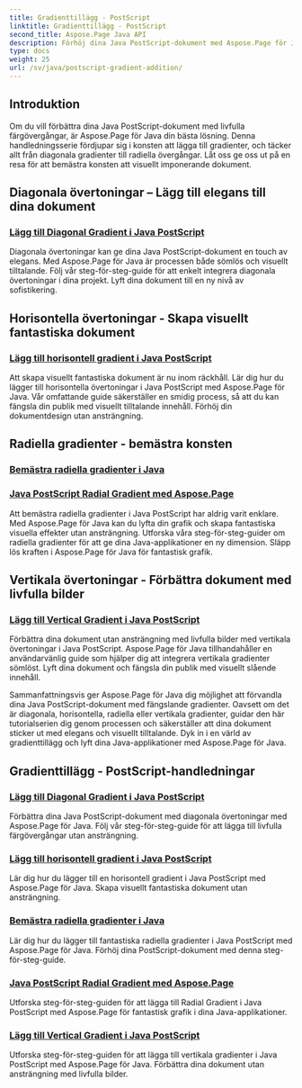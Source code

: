 ```yaml
---
title: Gradienttillägg - PostScript
linktitle: Gradienttillägg - PostScript
second_title: Aspose.Page Java API
description: Förhöj dina Java PostScript-dokument med Aspose.Page för Java-tutorials. Lär dig att lägga till fantastiska diagonala, horisontella, radiella och vertikala gradienter utan ansträngning.
type: docs
weight: 25
url: /sv/java/postscript-gradient-addition/
---
```

## Introduktion

Om du vill förbättra dina Java PostScript-dokument med livfulla färgövergångar, är Aspose.Page för Java din bästa lösning. Denna handledningsserie fördjupar sig i konsten att lägga till gradienter, och täcker allt från diagonala gradienter till radiella övergångar. Låt oss ge oss ut på en resa för att bemästra konsten att visuellt imponerande dokument.

## Diagonala övertoningar – Lägg till elegans till dina dokument
### [Lägg till Diagonal Gradient i Java PostScript](./diagonal/)

Diagonala övertoningar kan ge dina Java PostScript-dokument en touch av elegans. Med Aspose.Page för Java är processen både sömlös och visuellt tilltalande. Följ vår steg-för-steg-guide för att enkelt integrera diagonala övertoningar i dina projekt. Lyft dina dokument till en ny nivå av sofistikering.

## Horisontella övertoningar - Skapa visuellt fantastiska dokument
### [Lägg till horisontell gradient i Java PostScript](./horizontal/)

Att skapa visuellt fantastiska dokument är nu inom räckhåll. Lär dig hur du lägger till horisontella övertoningar i Java PostScript med Aspose.Page för Java. Vår omfattande guide säkerställer en smidig process, så att du kan fängsla din publik med visuellt tilltalande innehåll. Förhöj din dokumentdesign utan ansträngning.

## Radiella gradienter - bemästra konsten
### [Bemästra radiella gradienter i Java](./radial1/)
### [Java PostScript Radial Gradient med Aspose.Page](./radial2/)

Att bemästra radiella gradienter i Java PostScript har aldrig varit enklare. Med Aspose.Page för Java kan du lyfta din grafik och skapa fantastiska visuella effekter utan ansträngning. Utforska våra steg-för-steg-guider om radiella gradienter för att ge dina Java-applikationer en ny dimension. Släpp lös kraften i Aspose.Page för Java för fantastisk grafik.

## Vertikala övertoningar - Förbättra dokument med livfulla bilder
### [Lägg till Vertical Gradient i Java PostScript](./vertical/)

Förbättra dina dokument utan ansträngning med livfulla bilder med vertikala övertoningar i Java PostScript. Aspose.Page för Java tillhandahåller en användarvänlig guide som hjälper dig att integrera vertikala gradienter sömlöst. Lyft dina dokument och fängsla din publik med visuellt slående innehåll. 

Sammanfattningsvis ger Aspose.Page för Java dig möjlighet att förvandla dina Java PostScript-dokument med fängslande gradienter. Oavsett om det är diagonala, horisontella, radiella eller vertikala gradienter, guidar den här tutorialserien dig genom processen och säkerställer att dina dokument sticker ut med elegans och visuellt tilltalande. Dyk in i en värld av gradienttillägg och lyft dina Java-applikationer med Aspose.Page för Java.
## Gradienttillägg - PostScript-handledningar
### [Lägg till Diagonal Gradient i Java PostScript](./diagonal/)
Förbättra dina Java PostScript-dokument med diagonala övertoningar med Aspose.Page för Java. Följ vår steg-för-steg-guide för att lägga till livfulla färgövergångar utan ansträngning.
### [Lägg till horisontell gradient i Java PostScript](./horizontal/)
Lär dig hur du lägger till en horisontell gradient i Java PostScript med Aspose.Page för Java. Skapa visuellt fantastiska dokument utan ansträngning.
### [Bemästra radiella gradienter i Java](./radial1/)
Lär dig hur du lägger till fantastiska radiella gradienter i Java PostScript med Aspose.Page för Java. Förhöj dina PostScript-dokument med denna steg-för-steg-guide.
### [Java PostScript Radial Gradient med Aspose.Page](./radial2/)
Utforska steg-för-steg-guiden för att lägga till Radial Gradient i Java PostScript med Aspose.Page för fantastisk grafik i dina Java-applikationer.
### [Lägg till Vertical Gradient i Java PostScript](./vertical/)
Utforska steg-för-steg-guiden för att lägga till vertikala gradienter i Java PostScript med Aspose.Page för Java. Förbättra dina dokument utan ansträngning med livfulla bilder.